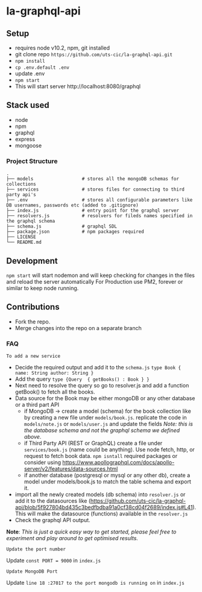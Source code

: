 # la-graphql-api

## Setup

- requires node v10.2, npm, git installed
- git clone repo ``https://github.com/uts-cic/la-graphql-api.git``
- ``npm install``
- ``cp .env.default .env``
- update .env 
- ``npm start ``
- This will start server http://localhost:8080/graphql

## Stack used
- node
- npm
- graphql
- express
- mongoose

### Project Structure

    .
    ├── models                  # stores all the mongoDB schemas for collections
    ├── services                # stores files for connecting to third party api's
    ├── .env                    # stores all configurable parameters like DB usernames, passwords etc (added to .gitignore)
    ├── index.js                # entry point for the graphql server
    ├── resolvers.js            # resolvers for fileds names specified in the graphql schema
    ├── schema.js               # graphql SDL
    ├── package.json            # npm packages required
    ├── LICENSE
    └── README.md 
    

## Development

``npm start`` will start nodemon and will keep checking for changes in the files and reload the server automatically
For Production use PM2, forever or similar to keep node running. 

## Contributions

- Fork the repo.
- Merge changes into the repo on a separate branch


### FAQ 
	To add a new service
- Decide the required output and add it to the `schema.js`
`` type Book {
    name: String
    author: String
 }
 ``
- Add the query ``type {Query  { getBooks() : Book } }``
- Next need to resolve the query so go to resolver.js and add a function getBook() to fetch all the books.
- Data source for the Book may be either mongoDB or any other database or a third part API
	- if MongoDB -> create a model (schema) for the book collection like by creating a new file under `models/book.js`.  replicate the code in `models/note.js` or `models/user.js` and update the fields *Note: this is the database schema and not the graphql schema we defined above*.
	- if Third Party API (REST or GraphQL) create a file under `services/book.js` (name could be anything). Use node fetch, http, or request to fetch book data. `npm isntall` required packages or consider using https://www.apollographql.com/docs/apollo-server/v2/features/data-sources.html
	- if another database (postgresql or mysql or any other db), create a model under models/book.js to match the table schema and export it.
- import all the newly created models (db schema) into `resolver.js` or add it to the datasources like (https://github.com/uts-cic/la-graphql-api/blob/5f927804bd435c3bedfbdba91a0cf38cd04f2689/index.js#L41). This will make the datasource (functions) available in the `resolver.js`
- Check the graphql API output.

**Note**: *This is just a quick easy way to get started, please feel free to experiment and play around to get optimised results.*

	Update the port number
Update `const PORT = 9000` in `index.js`

	Update MongoDB Port
Update `line 18 :27017 to the port mongodb is running on` in `index.js`
